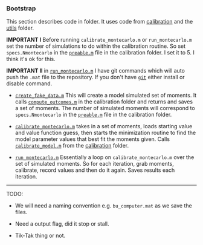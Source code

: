 ### Bootstrap

This section describes code in folder. It uses code from [calibration](https://github.com/mwaugh0328/final_migration/tree/main/calibration) and the [utils](https://github.com/mwaugh0328/final_migration/tree/main/utils) folder.

**IMPORTANT I** Before running ``calibrate_montecarlo.m`` or ``run_montecarlo.m`` set the number of simulations to do within the calibration routine. So set ``specs.Nmontecarlo`` in the [``preable.m``](https://github.com/mwaugh0328/final_migration/blob/6875e6c7be55c4aa9dc1d770c34affb31a8182dd/calibration/preamble.m#L68) file in the calibration folder. I set it to 5. I think it's ok for this.

**IMPORTANT II** in [``run_montecarlo.m``](https://github.com/mwaugh0328/final_migration/blob/main/bootstrap/run_montecarlo.m) I have git commands which will auto push the ``.mat`` file to the repository. If you don't have [``git``](https://git-scm.com/) either install or disable command.


- [``create_fake_data.m``](https://github.com/mwaugh0328/final_migration/blob/main/bootstrap/create_fake_data.m) This will create a model simulated set of moments. It calls [``compute_outcomes.m``](https://github.com/mwaugh0328/final_migration/blob/main/calibration/compute_outcomes.m) in the calibration folder and returns and saves a set of moments. The number of simulated moments will correspond to ``specs.Nmontecarlo`` in the [``preable.m``](https://github.com/mwaugh0328/final_migration/blob/6875e6c7be55c4aa9dc1d770c34affb31a8182dd/calibration/preamble.m#L68) file in the calibration folder.

- [``calibrate_montecarlo.m``](https://github.com/mwaugh0328/final_migration/blob/main/bootstrap/calibrate_montecarlo.m) takes in a set of moments, loads starting value and value function guess, then starts the minimization routine to find the model parameter values that best fit the moments given. Calls [``calibrate_model.m``](https://github.com/mwaugh0328/final_migration/blob/main/calibration/calibrate_model.m) from the [calibration](https://github.com/mwaugh0328/final_migration/tree/main/calibration)  folder.


- [``run_montecarlo.m``](https://github.com/mwaugh0328/final_migration/blob/main/bootstrap/run_montecarlo.m) Essentially a loop on ``calibrate_montecarlo.m`` over the set of simulated moments. So for each iteration, grab moments, calibrate, record values and then do it again. Saves results each iteration.

---

TODO:

- We will need a naming convention e.g. ``bu_computer.mat`` as we save the files.

- Need a output flag, did it stop or stall.

- Tik-Tak thing or not.
